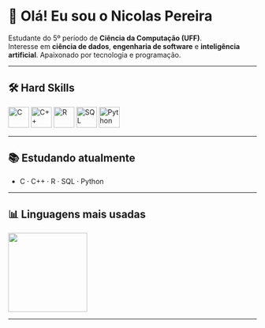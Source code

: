 # 👋 Olá! Eu sou o Nicolas Pereira

Estudante do 5º período de **Ciência da Computação (UFF)**.  
Interesse em **ciência de dados**, **engenharia de software** e **inteligência artificial**.
Apaixonado por tecnologia e programação.

---

## 🛠️ Hard Skills

<p align="left">
  <img height="42" alt="C" src="https://cdn.jsdelivr.net/gh/devicons/devicon@latest/icons/c/c-original.svg"/>
  <img height="42" alt="C++" src="https://cdn.jsdelivr.net/gh/devicons/devicon@latest/icons/cplusplus/cplusplus-original.svg"/>
  <img height="42" alt="R" src="https://cdn.jsdelivr.net/gh/devicons/devicon@latest/icons/r/r-original.svg"/>
  <img height="42" alt="SQL" src="https://cdn.jsdelivr.net/gh/devicons/devicon@latest/icons/mysql/mysql-original.svg"/>
  <img height="42" alt="Python" src="https://cdn.jsdelivr.net/gh/devicons/devicon@latest/icons/python/python-original.svg"/>
</p>

<!--
Opção 2 (se preferir tudo no mesmo "visual"): badges do Shields, descomente e comente o bloco acima.
<p>
  <img src="https://img.shields.io/badge/C-00599C?logo=c&logoColor=white&style=for-the-badge"/>
  <img src="https://img.shields.io/badge/C++-00599C?logo=c%2B%2B&logoColor=white&style=for-the-badge"/>
  <img src="https://img.shields.io/badge/R-276DC3?logo=r&logoColor=white&style=for-the-badge"/>
  <img src="https://img.shields.io/badge/SQL-4479A1?logo=mysql&logoColor=white&style=for-the-badge"/>
  <img src="https://img.shields.io/badge/Python-3776AB?logo=python&logoColor=white&style=for-the-badge"/>
  <img src="https://img.shields.io/badge/Git-F05032?logo=git&logoColor=white&style=for-the-badge"/>
  <img src="https://img.shields.io/badge/Linux-FCC624?logo=linux&logoColor=black&style=for-the-badge"/>
  <img src="https://img.shields.io/badge/VSCode-007ACC?logo=visualstudiocode&logoColor=white&style=for-the-badge"/>
</p>
-->

---

## 📚 Estudando atualmente
- C · C++ · R · SQL · Python

---

## 📊 Linguagens mais usadas
<!-- Mostra C, C++, R, SQL (evita esconder Python/R/SQL) -->
<p>
  <img height="160" src="https://github-readme-stats.vercel.app/api/top-langs?username=NicolasPMA&layout=compact&langs_count=6&hide=html,css,scss,blade,batchfile,shell,dockerfile,jupyter%20notebook&theme=algolia"/>
</p>

---
